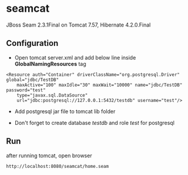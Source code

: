 # seamcat
JBoss Seam 2.3.1Final  on Tomcat 7.57, Hibernate 4.2.0.Final

## Configuration

* Open tomcat server.xml and add below line inside **GlobalNamingResources** tag

```
<Resource auth="Container" driverClassName="org.postgresql.Driver" global="jdbc/TestDB" 
	maxActive="100" maxIdle="30" maxWait="10000" name="jdbc/TestDB" password="test" 
	type="javax.sql.DataSource" 
	url="jdbc:postgresql://127.0.0.1:5432/testdb" username="test"/>
```


* Add postgresql jar file to tomcat lib folder

* Don't forget to create database _testdb_ and role _test_ for postgresql

## Run

after running tomcat, open browser 

```
http://localhost:8080/seamcat/home.seam
```
